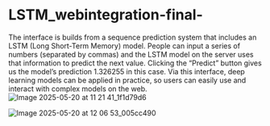# LSTM_webintegration-final-
The interface is builds from a sequence prediction system that includes an LSTM (Long Short-Term Memory) model. People can input a series of numbers (separated by commas) and the LSTM model on the server uses that information to predict the next value. Clicking the “Predict” button gives us the model’s prediction 1.326255 in this case. Via this interface, deep learning models can be applied in practice, so users can easily use and interact with complex models on the web.
![Image 2025-05-20 at 11 21 41_1f1d79d6](https://github.com/user-attachments/assets/60abb77f-5e64-4462-a0f6-4ba5d3a920f0)

![Image 2025-05-20 at 12 06 53_005cc490](https://github.com/user-attachments/assets/fad43ea4-b1a5-4bb4-82ba-13a2d3419e1f)
